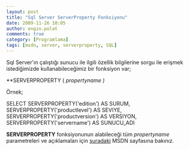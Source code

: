 ```yaml
---
layout: post
title: "Sql Server ServerProperty Fonksiyonu"
date: 2009-11-26 10:05
author: engin.polat
comments: true
category: [Programlama]
tags: [msdn, server, serverproperty, SQL]
---
```

Sql Server'ın çalıştığı sunucu ile ilgili özellik bilgilerine sorgu ile erişmek istediğimizde kullanabileceğimiz bir fonksiyon var;

**SERVERPROPERTY ( *propertyname *)**

Örnek;


SELECT
    SERVERPROPERTY('edition') AS SURUM,
    SERVERPROPERTY('productlevel') AS SEVIYE,
    SERVERPROPERTY('productversion') AS VERSIYON,
    SERVERPROPERTY('servername') AS SUNUCU_ADI

**SERVERPROPERTY** fonksiyonunun alabileceği tüm *propertyname* parametreleri ve açıklamaları için <a title="MSDN: Sql ServerProperty" href="http://msdn.microsoft.com/en-us/library/ms174396.aspx" target="_blank" rel="noopener">şuradaki</a> MSDN sayfasına bakınız.

